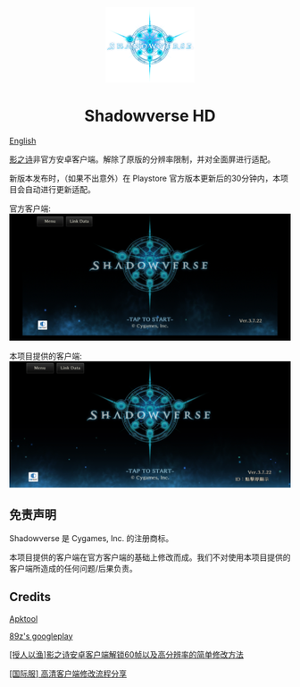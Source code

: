 <div align="center">
    <img width="160" src="pics/logo.png" alt="logo">
  <h1>Shadowverse HD</h1>
</div>

[English](readme_en.md)

[影之诗](https://shadowverse.com/)非官方安卓客户端。解除了原版的分辨率限制，并对全面屏进行适配。

新版本发布时，（如果不出意外）在 Playstore 官方版本更新后的30分钟内，本项目会自动进行更新适配。

官方客户端:
![image](pics/before.jpg)

本项目提供的客户端:
![image](pics/after.jpg)

## 免责声明
Shadowverse 是 Cygames, Inc. 的注册商标。

本项目提供的客户端在官方客户端的基础上修改而成。我们不对使用本项目提供的客户端所造成的任何问题/后果负责。

## Credits

[Apktool](https://github.com/iBotPeaches/Apktool)

[89z's googleplay](https://github.com/89z/googleplay)

[[授人以渔]影之诗安卓客户端解锁60帧以及高分辨率的简单修改方法](https://ngabbs.com/read.php?tid=18370582)

[[国际服] 高清客户端修改流程分享](https://ngabbs.com/read.php?tid=30065561)
